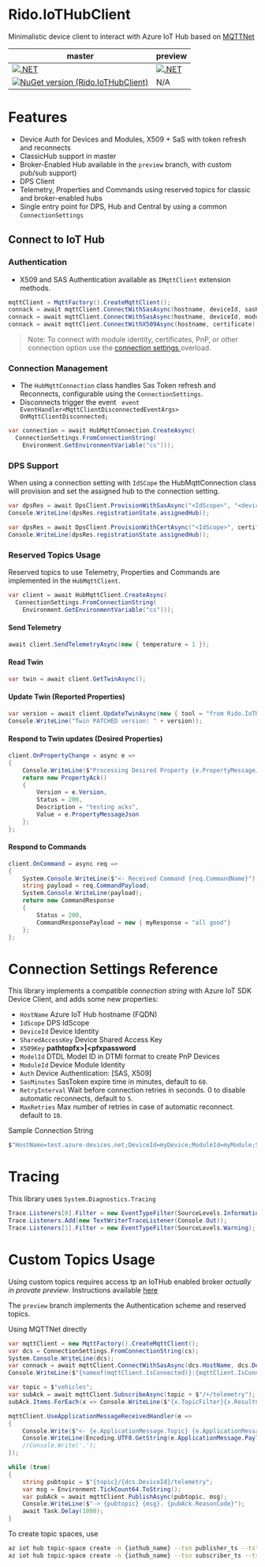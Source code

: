 # Rido.IoTHubClient

Minimalistic device client to interact with Azure IoT Hub based on [MQTTNet](https://github.com/chkr1011/MQTTnet)

|master|preview|
|--|--|
|[![.NET](https://github.com/ridomin/Rido.IoTHubClient/actions/workflows/dotnet.yml/badge.svg)](https://github.com/ridomin/Rido.IoTHubClient/actions/workflows/dotnet.yml)|[![.NET](https://github.com/ridomin/Rido.IoTHubClient/actions/workflows/dotnet.yml/badge.svg?branch=preview)](https://github.com/ridomin/Rido.IoTHubClient/actions/workflows/dotnet.yml)|
|[![NuGet version (Rido.IoTHubClient)](https://img.shields.io/nuget/v/Rido.IoTHubClient.svg?style=flat-square)](https://www.nuget.org/packages/Rido.IoTHubClient)|N/A|

# Features

- Device Auth for Devices and Modules, X509 + SaS with token refresh and reconnects
- ClassicHub support in master 
- Broker-Enabled Hub available in the `preview` branch, with custom pub/sub support)
- DPS Client
- Telemetry, Properties and Commands using reserved topics for classic and broker-enabled hubs
- Single entry point for DPS, Hub and Central by using a common `ConnectionSettings`

## Connect to IoT Hub

### Authentication

- X509 and SAS Authentication available as `IMqttClient` extension methods.

```cs
mqttClient = MqttFactory().CreateMqttClient();
connack = await mqttClient.ConnectWithSasAsync(hostname, deviceId, sasKey);
connack = await mqttClient.ConnectWithSasAsync(hostname, deviceId, moduleId, sasKey);
connack = await mqttClient.ConnectWithX509Async(hostname, certificate);
```

> Note: To connect with module identity, certificates, PnP, or other connection option use the
 [connection settings ](#connection-settings-reference) overload.

### Connection Management

- The `HubMqttConnection` class handles Sas Token refresh and Reconnects, configurable using the `ConnectionSettings`.
- Disconnects trigger the event ` event EventHandler<MqttClientDisconnectedEventArgs> OnMqttClientDisconnected;`

```cs
var connection = await HubMqttConnection.CreateAsync(
  ConnectionSettings.FromConnectionString(
    Environment.GetEnvironmentVariable("cs")));
```


### DPS Support

When using a connection setting with `IdSCope` the HubMqttConnection class will provision and set the assigned hub to the connection setting.

```cs
var dpsRes = await DpsClient.ProvisionWithSasAsync("<IdScope>", "<deviceId>", "<deviceKey>");
Console.WriteLine(dpsRes.registrationState.assignedHub));
```

```cs
var dpsRes = await DpsClient.ProvisionWithCertAsync("<IdScope>", certificate);
Console.WriteLine(dpsRes.registrationState.assignedHub));
```

### Reserved Topics Usage

Reserved topics to use Telemetry, Properties and Commands are implemented in the `HubMqttClient`.

```cs
var client = await HubMqttClient.CreateAsync(
  ConnectionSettings.FromConnectionString(
    Environment.GetEnvironmentVariable("cs")));
```

#### Send Telemetry

```cs
await client.SendTelemetryAsync(new { temperature = 1 });
```

#### Read Twin

```cs
var twin = await client.GetTwinAsync();
```


#### Update Twin (Reported Properties)

```cs
var version = await client.UpdateTwinAsync(new { tool = "from Rido.IoTHubClient" }); 
Console.WriteLine("Twin PATCHED version: " + version));
```

#### Respond to Twin updates (Desired Properties)

```cs
client.OnPropertyChange = async e =>
{
    Console.WriteLine($"Processing Desired Property {e.PropertyMessageJson}");
    return new PropertyAck()
    {
        Version = e.Version,
        Status = 200,
        Description = "testing acks",
        Value = e.PropertyMessageJson
    };
};
```

#### Respond to Commands

```cs
client.OnCommand = async req => 
{
    System.Console.WriteLine($"<- Received Command {req.CommandName}");
    string payload = req.CommandPayload;
    System.Console.WriteLine(payload);
    return new CommandResponse
    {
        Status = 200,
        CommandResponsePayload = new { myResponse = "all good"}
    };
};
```

# Connection Settings Reference

This library implements a compatible *connection string* with Azure IoT SDK Device Client, and adds some new properties:

- `HostName` Azure IoT Hub hostname (FQDN)
- `IdScope` DPS IdScope 
- `DeviceId` Device Identity 
- `SharedAccessKey` Device Shared Access Key
- `X509Key` __pathtopfx>|<pfxpassword__
- `ModelId` DTDL Model ID in DTMI format to create PnP Devices
- `ModuleId` Device Module Identity
- `Auth` Device Authentication: [SAS, X509]
- `SasMinutes` SasToken expire time in minutes, default to `60`.
- `RetryInterval` Wait before connection retries in seconds. 0 to disable automatic reconnects, default to `5`.
- `MaxRetries` Max number of retries in case of automatic reconnect. default to `10`.

Sample Connection String

```cs
$"HostName=test.azure-devices.net;DeviceId=myDevice;ModuleId=myModule;SharedAccessKey=<moduleSasKey>;ModelId=dtmi:my:model;1";SasMinutes=120
```

# Tracing

This library uses `System.Diagnostics.Tracing`

```cs
Trace.Listeners[0].Filter = new EventTypeFilter(SourceLevels.Information);
Trace.Listeners.Add(new TextWriterTraceListener(Console.Out));
Trace.Listeners[1].Filter = new EventTypeFilter(SourceLevels.Warning);
```

# Custom Topics Usage

Using custom topics requires access tp an IoTHub enabled broker *actually in provate preview*. 
Instructions available [here](https://github.com/Azure/IoTHubMQTTBrokerPreviewSamples#private-preview-program-information)

The `preview` branch implements the Authentication scheme and reserved topics.


Using MQTTNet directly
```cs
var mqttClient = new MqttFactory().CreateMqttClient(); 
var dcs = ConnectionSettings.FromConnectionString(cs);
System.Console.WriteLine(dcs);
var connack = await mqttClient.ConnectWithSasAsync(dcs.HostName, dcs.DeviceId, dcs.SharedAccessKey);
Console.WriteLine($"{nameof(mqttClient.IsConnected)}:{mqttClient.IsConnected} . {connack.ResultCode}");

var topic = $"vehicles";
var subAck = await mqttClient.SubscribeAsync(topic + $"/+/telemetry");
subAck.Items.ForEach(x => Console.WriteLine($"{x.TopicFilter}{x.ResultCode}"));

mqttClient.UseApplicationMessageReceivedHandler(e =>
{
    Console.Write($"<- {e.ApplicationMessage.Topic} {e.ApplicationMessage.Payload.Length} Bytes: ");
    Console.WriteLine(Encoding.UTF8.GetString(e.ApplicationMessage.Payload));
    //Console.Write('.');
});

while (true)
{
    string pubtopic = $"{topic}/{dcs.DeviceId}/telemetry";
    var msg = Environment.TickCount64.ToString();
    var pubAck = await mqttClient.PublishAsync(pubtopic, msg);
    Console.WriteLine($"-> {pubtopic} {msg}. {pubAck.ReasonCode}");
    await Task.Delay(1000);
}

```

To create topic spaces, use

```bash
az iot hub topic-space create -n {iothub_name} --tsn publisher_ts --tst PublishOnly --template 'vehicles/${principal.deviceid}/GPS/#'
az iot hub topic-space create -n {iothub_name} --tsn subscriber_ts --tst LowFanout --template 'vehicles/#'

```